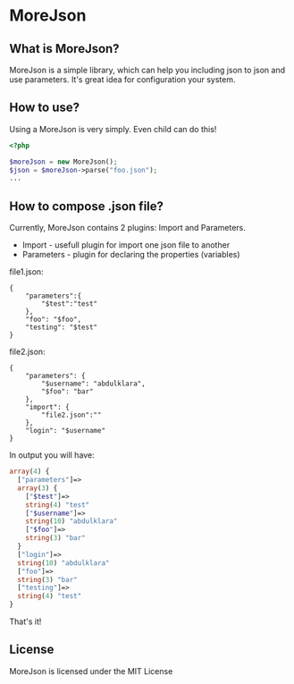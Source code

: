 MoreJson
========


What is MoreJson?
-----------------

MoreJson is a simple library, which can help you including json to json and use parameters. It's great idea for configuration your system.

How to use?
-----------

Using a MoreJson is very simply. Even child can do this!


```php
<?php

$moreJson = new MoreJson();
$json = $moreJson->parse("foo.json");
...
```

How to compose .json file?
--------------------------

Currently, MoreJson contains 2 plugins: Import and Parameters.
* Import - usefull plugin for import one json file to another
* Parameters - plugin for declaring the properties (variables)

file1.json:
```
{
	"parameters":{
		"$test":"test"
	},
	"foo": "$foo",
	"testing": "$test"
}
```
file2.json:
```
{
	"parameters": {
		"$username": "abdulklara",
		"$foo": "bar"
	},
	"import": {
		"file2.json":""
	},
	"login": "$username"
}
```

In output you will have:
```php
array(4) {
  ["parameters"]=>
  array(3) {
    ["$test"]=>
    string(4) "test"
    ["$username"]=>
    string(10) "abdulklara"
    ["$foo"]=>
    string(3) "bar"
  }
  ["login"]=>
  string(10) "abdulklara"
  ["foo"]=>
  string(3) "bar"
  ["testing"]=>
  string(4) "test"
}
```

That's it!

License
-------
MoreJson is licensed under the MIT License
